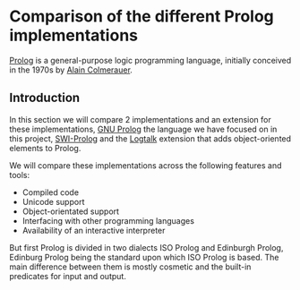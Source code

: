 # Comparison of the different Prolog implementations

[Prolog](https://en.wikipedia.org/wiki/Prolog) is a general-purpose logic programming language,
initially conceived in the 1970s by [Alain Colmerauer](https://en.wikipedia.org/wiki/Alain_Colmerauer).

## Introduction

In this section we will compare 2 implementations and an extension for these implementations,
[GNU Prolog](http://www.gprolog.org/) the language we have focused on in this project,
[SWI-Prolog](http://swi-prolog.org/) and the [Logtalk](http://logtalk.org/) extension that adds
object-oriented elements to Prolog.

We will compare these implementations across the following features and tools:

+ Compiled code
+ Unicode support
+ Object-orientated support
+ Interfacing with other programming languages
+ Availability of an interactive interpreter

But first Prolog is divided in two dialects ISO Prolog and Edinburgh Prolog, Edinburg Prolog being
the standard upon which ISO Prolog is based. The main difference between them is mostly cosmetic and
the built-in predicates for input and output.
